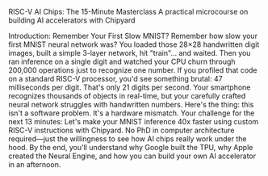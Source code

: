RISC-V AI Chips: The 15-Minute Masterclass
A practical microcourse on building AI accelerators with Chipyard

Introduction: Remember Your First Slow MNIST?
Remember how slow your first MNIST neural network was? You loaded those 28×28 handwritten digit images, built a simple 3-layer network, hit "train"... and waited. Then you ran inference on a single digit and watched your CPU churn through 200,000 operations just to recognize one number.
If you profiled that code on a standard RISC-V processor, you'd see something brutal: 47 milliseconds per digit. That's only 21 digits per second. Your smartphone recognizes thousands of objects in real-time, but your carefully crafted neural network struggles with handwritten numbers.
Here's the thing: this isn't a software problem. It's a hardware mismatch.
Your challenge for the next 13 minutes: Let's make your MNIST inference 40x faster using custom RISC-V instructions with Chipyard. No PhD in computer architecture required—just the willingness to see how AI chips really work under the hood.
By the end, you'll understand why Google built the TPU, why Apple created the Neural Engine, and how you can build your own AI accelerator in an afternoon.

